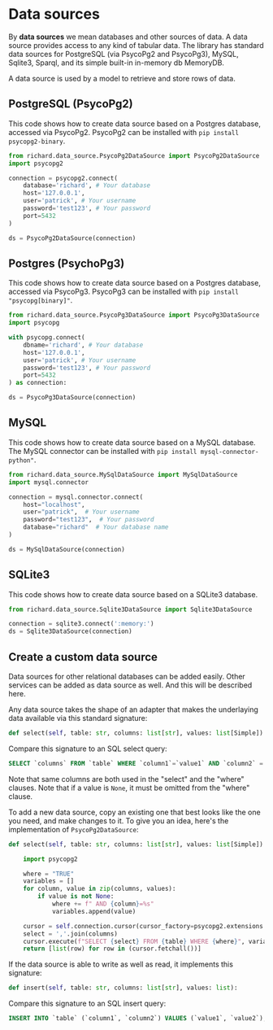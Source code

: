# Data sources

By __data sources__ we mean databases and other sources of data. A data source provides access to any kind of tabular data. The library has standard data sources for PostgreSQL (via PsycoPg2 and PsycoPg3), MySQL, Sqlite3, Sparql, and its simple built-in in-memory db MemoryDB.

A data source is used by a model to retrieve and store rows of data.

## PostgreSQL (PsycoPg2)

This code shows how to create data source based on a Postgres database, accessed via PsycoPg2. PsycoPg2 can be installed with `pip install psycopg2-binary`.

~~~python
from richard.data_source.PsycoPg2DataSource import PsycoPg2DataSource
import psycopg2

connection = psycopg2.connect(
    database='richard', # Your database
    host='127.0.0.1',
    user='patrick', # Your username
    password='test123', # Your password
    port=5432
)

ds = PsycoPg2DataSource(connection)
~~~

## Postgres (PsychoPg3)

This code shows how to create data source based on a Postgres database, accessed via PsycoPg3. PsycoPg3 can be installed with `pip install "psycopg[binary]"`.

~~~python
from richard.data_source.PsycoPg3DataSource import PsycoPg3DataSource
import psycopg

with psycopg.connect(
    dbname='richard', # Your database
    host='127.0.0.1',
    user='patrick', # Your username
    password='test123', # Your password
    port=5432
) as connection:

ds = PsycoPg3DataSource(connection)
~~~

## MySQL

This code shows how to create data source based on a MySQL database. The MySQL connector can be installed with `pip install mysql-connector-python"`.

~~~python
from richard.data_source.MySqlDataSource import MySqlDataSource
import mysql.connector

connection = mysql.connector.connect(
    host="localhost",
    user="patrick",  # Your username
    password="test123",  # Your password
    database="richard"  # Your database name
)

ds = MySqlDataSource(connection)
~~~

## SQLite3

This code shows how to create data source based on a SQLite3 database.

~~~python
from richard.data_source.Sqlite3DataSource import Sqlite3DataSource

connection = sqlite3.connect(':memory:')
ds = Sqlite3DataSource(connection)
~~~

## Create a custom data source

Data sources for other relational databases can be added easily. Other services can be added as data source as well. And this will be described here.

Any data source takes the shape of an adapter that makes the underlaying data available via this standard signature:

~~~python
def select(self, table: str, columns: list[str], values: list[Simple]) -> list[list[Simple]]:
~~~

Compare this signature to an SQL select query:

~~~sql
SELECT `columns` FROM `table` WHERE `column1`=`value1` AND `column2` = `value2`;
~~~

Note that same columns are both used in the "select" and the "where" clauses.
Note that if a value is `None`, it must be omitted from the "where" clause.

To add a new data source, copy an existing one that best looks like the one you need, and make changes to it. To give you an idea, here's the implementation of `PsycoPg2DataSource`:

~~~python
def select(self, table: str, columns: list[str], values: list[Simple]) -> list[list[Simple]]:

    import psycopg2

    where = "TRUE"
    variables = []
    for column, value in zip(columns, values):
        if value is not None:
            where += f" AND {column}=%s"
            variables.append(value)

    cursor = self.connection.cursor(cursor_factory=psycopg2.extensions.cursor)
    select = ','.join(columns)
    cursor.execute(f"SELECT {select} FROM {table} WHERE {where}", variables)
    return [list(row) for row in (cursor.fetchall())]
~~~

If the data source is able to write as well as read, it implements this signature:

~~~python
def insert(self, table: str, columns: list[str], values: list):
~~~

Compare this signature to an SQL insert query:

~~~sql
INSERT INTO `table` (`column1`, `column2`) VALUES (`value1`, `value2`);
~~~
